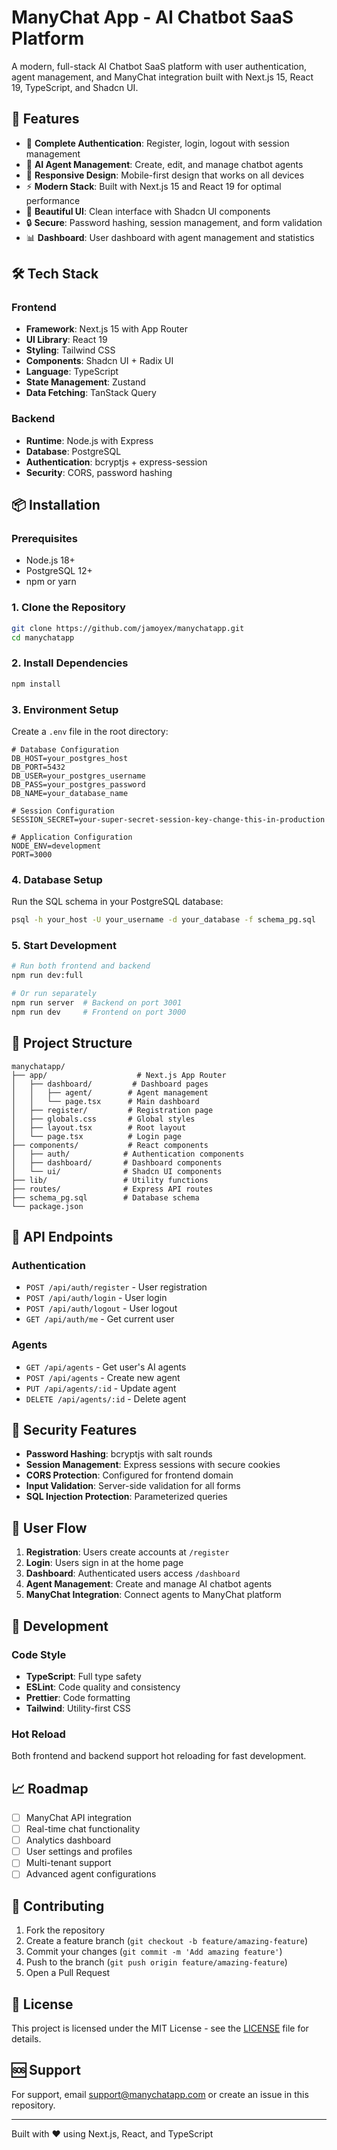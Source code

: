 # ManyChat App - AI Chatbot SaaS Platform

A modern, full-stack AI Chatbot SaaS platform with user authentication, agent management, and ManyChat integration built with Next.js 15, React 19, TypeScript, and Shadcn UI.

## 🚀 Features

- 🔐 **Complete Authentication**: Register, login, logout with session management
- 🤖 **AI Agent Management**: Create, edit, and manage chatbot agents
- 📱 **Responsive Design**: Mobile-first design that works on all devices
- ⚡ **Modern Stack**: Built with Next.js 15 and React 19 for optimal performance
- 🎨 **Beautiful UI**: Clean interface with Shadcn UI components
- 🔒 **Secure**: Password hashing, session management, and form validation
- 📊 **Dashboard**: User dashboard with agent management and statistics

## 🛠 Tech Stack

### Frontend
- **Framework**: Next.js 15 with App Router
- **UI Library**: React 19
- **Styling**: Tailwind CSS
- **Components**: Shadcn UI + Radix UI
- **Language**: TypeScript
- **State Management**: Zustand
- **Data Fetching**: TanStack Query

### Backend
- **Runtime**: Node.js with Express
- **Database**: PostgreSQL
- **Authentication**: bcryptjs + express-session
- **Security**: CORS, password hashing

## 📦 Installation

### Prerequisites
- Node.js 18+ 
- PostgreSQL 12+
- npm or yarn

### 1. Clone the Repository
```bash
git clone https://github.com/jamoyex/manychatapp.git
cd manychatapp
```

### 2. Install Dependencies
```bash
npm install
```

### 3. Environment Setup
Create a `.env` file in the root directory:
```env
# Database Configuration
DB_HOST=your_postgres_host
DB_PORT=5432
DB_USER=your_postgres_username
DB_PASS=your_postgres_password
DB_NAME=your_database_name

# Session Configuration
SESSION_SECRET=your-super-secret-session-key-change-this-in-production

# Application Configuration
NODE_ENV=development
PORT=3000
```

### 4. Database Setup
Run the SQL schema in your PostgreSQL database:
```bash
psql -h your_host -U your_username -d your_database -f schema_pg.sql
```

### 5. Start Development
```bash
# Run both frontend and backend
npm run dev:full

# Or run separately
npm run server  # Backend on port 3001
npm run dev     # Frontend on port 3000
```

## 📁 Project Structure

```
manychatapp/
├── app/                    # Next.js App Router
│   ├── dashboard/         # Dashboard pages
│   │   ├── agent/        # Agent management
│   │   └── page.tsx      # Main dashboard
│   ├── register/         # Registration page
│   ├── globals.css       # Global styles
│   ├── layout.tsx        # Root layout
│   └── page.tsx          # Login page
├── components/           # React components
│   ├── auth/            # Authentication components
│   ├── dashboard/       # Dashboard components
│   └── ui/              # Shadcn UI components
├── lib/                 # Utility functions
├── routes/              # Express API routes
├── schema_pg.sql        # Database schema
└── package.json
```

## 🔌 API Endpoints

### Authentication
- `POST /api/auth/register` - User registration
- `POST /api/auth/login` - User login
- `POST /api/auth/logout` - User logout
- `GET /api/auth/me` - Get current user

### Agents
- `GET /api/agents` - Get user's AI agents
- `POST /api/agents` - Create new agent
- `PUT /api/agents/:id` - Update agent
- `DELETE /api/agents/:id` - Delete agent

## 🔐 Security Features

- **Password Hashing**: bcryptjs with salt rounds
- **Session Management**: Express sessions with secure cookies
- **CORS Protection**: Configured for frontend domain
- **Input Validation**: Server-side validation for all forms
- **SQL Injection Protection**: Parameterized queries

## 🎯 User Flow

1. **Registration**: Users create accounts at `/register`
2. **Login**: Users sign in at the home page
3. **Dashboard**: Authenticated users access `/dashboard`
4. **Agent Management**: Create and manage AI chatbot agents
5. **ManyChat Integration**: Connect agents to ManyChat platform

## 🚀 Development

### Code Style
- **TypeScript**: Full type safety
- **ESLint**: Code quality and consistency
- **Prettier**: Code formatting
- **Tailwind**: Utility-first CSS

### Hot Reload
Both frontend and backend support hot reloading for fast development.

## 📈 Roadmap

- [ ] ManyChat API integration
- [ ] Real-time chat functionality
- [ ] Analytics dashboard
- [ ] User settings and profiles
- [ ] Multi-tenant support
- [ ] Advanced agent configurations

## 🤝 Contributing

1. Fork the repository
2. Create a feature branch (`git checkout -b feature/amazing-feature`)
3. Commit your changes (`git commit -m 'Add amazing feature'`)
4. Push to the branch (`git push origin feature/amazing-feature`)
5. Open a Pull Request

## 📄 License

This project is licensed under the MIT License - see the [LICENSE](LICENSE) file for details.

## 🆘 Support

For support, email support@manychatapp.com or create an issue in this repository.

---

Built with ❤️ using Next.js, React, and TypeScript 